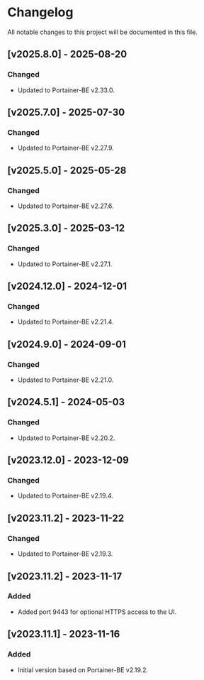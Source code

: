 # Changelog
All notable changes to this project will be documented in this file.

## [v2025.8.0] - 2025-08-20

### Changed
- Updated to Portainer-BE v2.33.0.

## [v2025.7.0] - 2025-07-30

### Changed
- Updated to Portainer-BE v2.27.9.

## [v2025.5.0] - 2025-05-28

### Changed
- Updated to Portainer-BE v2.27.6.

## [v2025.3.0] - 2025-03-12

### Changed
- Updated to Portainer-BE v2.27.1.
 
## [v2024.12.0] - 2024-12-01

### Changed
- Updated to Portainer-BE v2.21.4.

## [v2024.9.0] - 2024-09-01

### Changed
- Updated to Portainer-BE v2.21.0.

## [v2024.5.1] - 2024-05-03

### Changed
- Updated to Portainer-BE v2.20.2.

## [v2023.12.0] - 2023-12-09

### Changed
- Updated to Portainer-BE v2.19.4.

## [v2023.11.2] - 2023-11-22

### Changed
- Updated to Portainer-BE v2.19.3.

## [v2023.11.2] - 2023-11-17

### Added
- Added port 9443 for optional HTTPS access to the UI.

## [v2023.11.1] - 2023-11-16

### Added
- Initial version based on Portainer-BE v2.19.2.
